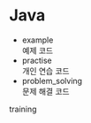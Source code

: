 # Java
* example</br>
예제 코드</br>
* practise</br>
개인 연습 코드</br>
* problem_solving</br>
문제 해결 코드</br>

training
